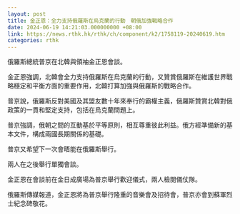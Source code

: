 ```yaml
---
layout: post
title: 金正恩：全力支持俄羅斯在烏克蘭的行動　朝俄加強戰略合作
date: 2024-06-19 14:21:03.000000000 +08:00
link: https://news.rthk.hk/rthk/ch/component/k2/1758119-20240619.htm
categories: rthk
---
```


俄羅斯總統普京在北韓與領袖金正恩會談。

金正恩強調，北韓會全力支持俄羅斯在烏克蘭的行動，又贊賞俄羅斯在維護世界戰略穩定和平衡方面的重要作用，北韓打算加強與俄羅斯的戰略合作。

普京說，俄羅斯反對美國及其盟友數十年來奉行的霸權主義，俄羅斯贊賞北韓對俄政策的一貫和堅定支持，包括在烏克蘭問題上。

普京強調，俄朝之間的互動基於平等原則，相互尊重彼此利益。俄方經準備新的基本文件，構成兩國長期關係的基礎。

普京又希望下一次會晤能在俄羅斯舉行。

兩人在之後舉行單獨會談。

金正恩在會談前在金日成廣場為普京舉行歡迎儀式，兩人檢閱儀仗隊。

俄羅斯傳媒報道，金正恩將為普京舉行隆重的音樂會及招待會，普京亦會到蘇軍烈士紀念碑敬花。
